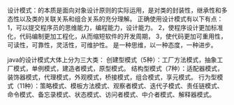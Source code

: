 设计模式：的本质是面向对象设计原则的实际运用，是对类的封装性，继承性和多态性以及类的关联关系和组合关系的充分理解。
正确使用设计模式有以下有点：
1，可以提交程序员的思维能力，编程能力，设计能力。
2，使程序设计更加标准化，代码编制更加工程化，从而缩短软件的开发周期，
3，使代码更加可重用性，可读性，可靠性，灵活性，可维护性。
是一种思维，以一种态度，一种进步。

java的设计模式大体上分为三大类：
创建型模式（5种）：工厂方法模式，抽象工厂模式，单例模式，建造者模式，原型模式。
结构型模式（7种）：适配器模式，装饰器模式，代理模式，外观模式，桥接模式，组合模式，享元模式。
行为型模式（11种）：策略模式、模板方法模式、观察者模式、迭代子模式、责任链模式、命令模式、备忘录模式、状态模式、访问者模式、中介者模式、解释器模式。